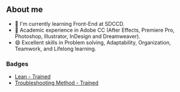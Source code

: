 ## About me

- 🔭 I'm currently learning Front-End at SDCCD.
- 🌱 Academic experience in Adobe CC (After Effects, Premiere Pro, Photoshop, Illustrator, InDesign and Dreamweaver).
- 😄 Excellent skills in Problem solving, Adaptability, Organization, Teamwork, and Lifelong learning.

### Badges

- [Lean - Trained](https://www.brasilopenbadge.com.br/pages/badge/c91aeaf6652d8cb243f4868fe279ed62)
- [Troubleshooting Method - Trained](https://www.brasilopenbadge.com.br/pages/badge/684b5cf561e84248e31fc0cdc4b6ffc0)
